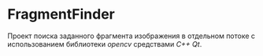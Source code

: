 FragmentFinder
==============

Проект поиска заданного фрагмента изображения в отдельном потоке с использованием библиотеки *opencv* средствами *C++* *Qt*.
